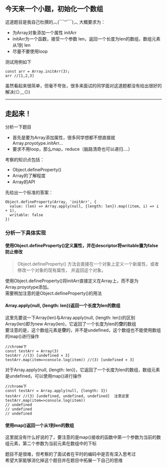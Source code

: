 ## 今天来一个小题，初始化一个数组

这道题目是我自己杜撰的︿(￣︶￣)︿
大概要求为：

- 为Array对象添加一个属性 initArr
- initArr为一个函数，接受一个参数 len，返回一个长度为len的数组，数组元素从1到 len
- 尽量不要使用loop

测试用例如下
```
const arr = Array.initArr(3);
arr //[1,2,3]
```

虽然看起来很简单，但毫不夸张，很多来面试的同学面对这道题都没有给出很好的解决(⊙﹏⊙)
***

## 走起来！

分析一下题目
- 首先是要为Array添加属性，很多同学想都不想直接就Array.proyotype.initArr...
- 要求不用loop，那么map，reduce（脑路清奇也可以递归....）

考察的知识点包括：
- Object.defineProperty()
- Array的了解程度
- Array的API

先给出一个标准的答案：
```
Object.defineProperty(Array, 'initArr', {
  value: (len) => Array.apply(null, {length: len}).map((item, i) => i + 1),
  writable: false
})
```

### 分析一下具体实现

#### 使用Object.defineProperty()定义属性，并在descriptor将writable置为false防止修改
> Object.defineProperty() 方法会直接在一个对象上定义一个新属性，或者修改一个对象的现有属性， 并返回这个对象。   

使用Object.defineProperty()将initArr直接定义在Array上，而不是为Array.proyotype添加。   
需要稍加注意的是Object.defineProperty()的用法   

#### Array.apply(null, {length: len})返回一个长度为len的数组

这里先要说一下Array(len)与Array.apply(null, {length: len})的区别   
Array(len)即为new Array(len)，它返回了一个长度为len的**空**的数组   
要注意的是，这个数组元素是**空**的，并不是undefined，这个数组也不能使用数组的map()进行操作
```
//chrome下
const testArr = Array(3)
testArr //(3) [undefined × 3]
testArr.map(item=>console.log(item)) //(3) [undefined × 3]
```

对于Array.apply(null, {length: len})，它返回了一个长度为len的数组，数组元素是undefined，可以使用map()进行操作
```
//chrome下
const testArr = Array.apply(null, {length: 3})
testArr //(3) [undefined, undefined, undefined]  注意这里
testArr.map(item=>console.log(item))
// undefined
// undefined
// undefined
```

#### 使用map()返回一个从1到len的数组

这里就没有什么好说的了，要注意的是map()接收的函数中第一个参数为当前的数组元素，第二个参数为当前元素在数组中的下标   



题目不是很难，但考察的了面试者在平时的编码中是否有深入思考过   
希望大家能够消化掉这个题目并在题目中拓展一下自己的思维
